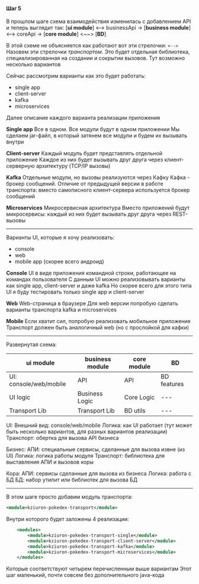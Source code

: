 #### Шаг 5

В прошлом шаге схема взаимодействия изменилась с добавлением API и теперь выглядит так:
[**ui module**] <--> businessApi -> [**business module**] <--> coreApi -> [**core module**] <~~> [**BD**]

В этой схеме не объясняется как работают вот эти стрелочки: `<-->`
Назовем эти стрелочки _транспортом_. Это будет отдельная библиотека, специализированная на создании и сокрытии вызовов.
Тут возможно несколько вариантов

Сейчас рассмотрим варианты как это будет работать:

* single app
* client-server
* kafka
* microservices

Далее описание каждого варианта реализации приложения

**Single app**
Все в одном.
Все модули будут в одном приложении
Мы сделаем jar-файл, в который затянем все модули и будем их вызывать внутри

**Client-server**
Каждый модуль будет представлять отдельной приложение
Каждое из них будет вызывать друг друга через клиент-серверную архитектуру (TCP/IP вызовы)

**Kafka**
Отдельные модули, но вызовы реализуются через Кафку
Кафка - брокер сообщений. Отличие от предыдущей версии в работе транспорта: вместо самописного клиент-сервера используется брокер сообщений

**Microservices**
Микросервисная архитектура
Вместо приложений будут микросервисы: каждый из них будет вызывать друг друга через REST-вызовы


---

Варианты UI, которые я хочу реализовать:

* console
* web
* mobile app (скорее всего андроид)

**Console**
UI в виде приложения командной строки, работающее на командах пользователя
С данным UI можно реализовывать варианты как single app, client-server и даже kafka
Но скорее всего для этого типа UI я буду тестировать только single app и client-server

**Web**
Web-страница в браузере
Для web версии попробую сделать варианты транспорта kafka и microservices

**Mobile**
Если хватит сил, попробую реализовать мобильное приложение
Транспорт должен быть аналогичный web (но с прослойкой для кафки)


---

Развернутая схема:

| **ui module**          | **business module** | **core module** | **BD**      |
|------------------------|---------------------|-----------------|-------------|
| UI: console/web/mobile | API                 | API             | BD features |
| UI logic               | Business Logic      | Core Logic      | ---         |
| Transport Lib          | Transport Lib       | BD utils        | ---         |

UI:
Внешний вид: console/web/mobile
Логика: как UI работает (тут может быть несколько вариантов, для разных вариантов реализации)
Транспорт: обертка для вызова API бизнеса

Бизнес:
АПИ: специальные сервисы, сделанные для вызова извне (из UI)
Логика: логика работы модуля
Транспорт: библиотека для выставления АПИ и вызовов коры

Кора:
АПИ: сервисы сделанные для вызова из бизнеса
Логика: работа с БД
БД: набор утилит или библиотек для вызова БД

---

В этом шаге просто добавим модуль транспорта:
```xml
<module>kziuron-pokedex-transport</module>
```
Внутри которого будет заложены 4 реализации:
```xml
    <modules>
        <module>kziuron-pokedex-transport-single</module>
        <module>kziuron-pokedex-transport-client-server</module>
        <module>kziuron-pokedex-transport-kafka</module>
        <module>kziuron-pokedex-transport-microservices</module>
    </modules>
```

Которые соответствуют четырем перечисленным выше вариантам
Этот шаг маленький, почти совсем без дополнительного java-кода
